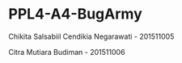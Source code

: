 # PPL4-A4-BugArmy
Chikita Salsabiil Cendikia Negarawati - 201511005

Citra Mutiara Budiman - 201511006
